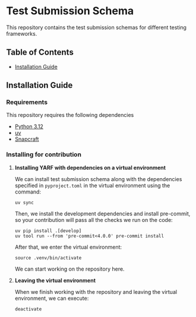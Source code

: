 # Test Submission Schema

This repository contains the test submission schemas for different testing frameworks.

## Table of Contents

- [Installation Guide](#installation-guide)

<a name="installation-guide"></a>

## Installation Guide

### Requirements

This repository requires the following dependencies

- [Python 3.12](https://www.python.org/downloads/release/python-3128/)
- [uv](https://docs.astral.sh/uv/)
- [Snapcraft](https://snapcraft.io/docs/installing-snapcraft)

### Installing for contribution

1. **Installing YARF with dependencies on a virtual environment**

   We can install test submission schema along with the dependencies specified in
   `pyproject.toml` in the virtual environment using the command:

   ```
   uv sync
   ```

   Then, we install the development dependencies and install pre-commit, so your contribution will pass all the checks we run on the code:

   ```
   uv pip install .[develop]
   uv tool run --from 'pre-commit<4.0.0' pre-commit install
   ```

   After that, we enter the virtual environment:

   ```
   source .venv/bin/activate
   ```

   We can start working on the repository here.

1. **Leaving the virtual environment**

   When we finish working with the repository and leaving the virtual environment,
   we can execute:

   ```
   deactivate
   ```
